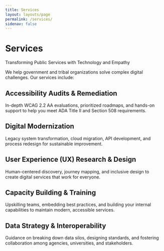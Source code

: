 ```yaml
---
title: Services
layout: layouts/page
permalink: /services/
sidenav: false
---
```


# Services
Transforming Public Services with Technology and Empathy

We help government and tribal organizations solve complex digital challenges. Our services include:

## Accessibility Audits & Remediation
In-depth WCAG 2.2 AA evaluations, prioritized roadmaps, and hands-on support to help you meet ADA Title II and Section 508 requirements.

## Digital Modernization
Legacy system transformation, cloud migration, API development, and process redesign for sustainable improvement.

## User Experience (UX) Research & Design
Human-centered discovery, journey mapping, and inclusive design to create digital services that work for everyone.

## Capacity Building & Training
Upskilling teams, embedding best practices, and building your internal capabilities to maintain modern, accessible services.

## Data Strategy & Interoperability
Guidance on breaking down data silos, designing standards, and fostering collaboration among agencies, universities, and stakeholders.